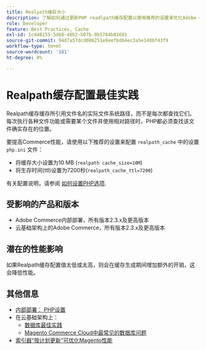 ```yaml
---
title: Realpath缓存大小
description: 了解如何通过更新PHP readlpath缓存配置以使用推荐的设置来优化Adobe Commerce性能。
role: Developer
feature: Best Practices, Cache
exl-id: 1cd48155-5d60-48b2-b07b-9b5784b81681
source-git-commit: 94d7a57dcd006251e8eefbdb4ec3a5e140bf43f9
workflow-type: tm+mt
source-wordcount: '181'
ht-degree: 0%

---
```


# Realpath缓存配置最佳实践

Realpath缓存缓存所引用文件名的实际文件系统路径，而不是每次都查找它们。 每次执行各种文件功能或需要某个文件并使用相对路径时，PHP都必须查找该文件确实存在的位置。

要提高Commerce性能，请使用以下推荐的设置来配置 `realpath_cache` 中的设置 `php.ini` 文件：

- 将缓存大小设置为10 MB (`realpath cache_size=10M`)
- 将生存时间(ttl)设置为7200秒(`realpath_cache_ttl=7200`)

有关配置说明，请参阅 [如何设置PHP选项](../../../installation/prerequisites/php-settings.md#how-to-set-php-options).

## 受影响的产品和版本

- Adobe Commerce内部部署，所有版本2.3.x及更高版本
- 云基础架构上的Adobe Commerce，所有版本2.3.x及更高版本

## 潜在的性能影响

如果Realpath缓存配置值太低或太高，则会在缓存生成期间增加额外的开销，这会降低性能。

## 其他信息

- [内部部署： PHP设置](../../../performance/software.md#php-settings)
- 在云基础架构上：
   - [数据库最佳实践](database-on-cloud.md)
   - [Magento Commerce Cloud中最常见的数据库问题](../maintenance/resolve-database-performance-issues.md)
- [索引器“按计划更新”可优化Magento性能](../maintenance/indexer-configuration.md)
